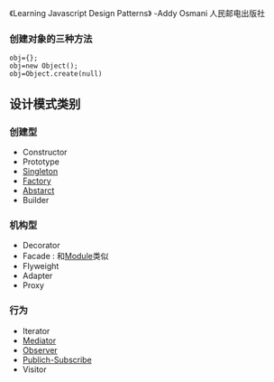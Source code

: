 《Learning Javascript Design Patterns》 -Addy Osmani 人民邮电出版社

### 创建对象的三种方法
```javascipt
obj={};
obj=new Object();
obj=Object.create(null)
```

## 设计模式类别
### 创建型
* Constructor
* Prototype
* [Singleton](./Singleton.js)
* [Factory](./Factory.js)
* [Abstarct](./Abstract-Factory.js)
* Builder
### 机构型
* Decorator
* Facade : 和[Module](./Module.js)类似
* Flyweight
* Adapter
* Proxy
### 行为
* Iterator
* [Mediator](./Mediator.js)
* [Observer](./Observer.js)
* [Publich-Subscribe](./Publich-Subscribe.js)
* Visitor